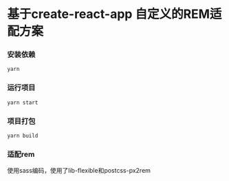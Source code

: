 # 基于create-react-app 自定义的REM适配方案

### 安装依赖
```
yarn
```
### 运行项目
```
yarn start
```
### 项目打包
```
yarn build
```
### 适配rem

使用sass编码，使用了lib-flexible和postcss-px2rem